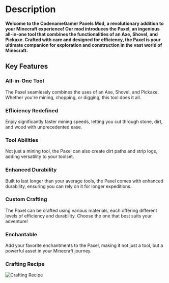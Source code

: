 # Description
**Welcome to the CodenameGamer Paxels Mod, a revolutionary addition to your Minecraft experience! Our mod introduces the Paxel, an ingenious all-in-one tool that combines the functionalities of an Axe, Shovel, and Pickaxe. Crafted with care and designed for efficiency, the Paxel is your ultimate companion for exploration and construction in the vast world of Minecraft.**

## Key Features

### All-in-One Tool
The Paxel seamlessly combines the uses of an Axe, Shovel, and Pickaxe. Whether you're mining, chopping, or digging, this tool does it all.

### Efficiency Redefined
Enjoy significantly faster mining speeds, letting you cut through stone, dirt, and wood with unprecedented ease.

### Tool Abilities
Not just a mining tool, the Paxel can also create dirt paths and strip logs, adding versatility to your toolset.

### Enhanced Durability
Built to last longer than your average tools, the Paxel comes with enhanced durability, ensuring you can rely on it for longer expeditions.

### Custom Crafting
The Paxel can be crafted using various materials, each offering different levels of efficiency and durability. Choose the one that best suits your adventure!

### Enchantable
Add your favorite enchantments to the Paxel, making it not just a tool, but a powerful asset in your Minecraft journey.

### Crafting Recipe
![Crafting Recipe](https://cdn.modrinth.com/data/M2gOD1hJ/images/154fa6d1f3945a331a10b5a6e36b1d2059fc4391.png)

